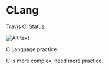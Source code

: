 CLang
=====

Travis CI Status:

![Alt text](https://travis-ci.org/liboshi/CLang.svg?branch=master "travis-ci status")

C Language practice.

C is more complex, need more practice.
